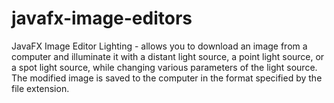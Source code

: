 # javafx-image-editors
JavaFX Image Editor Lighting - allows you to download an image from a computer and illuminate it with a distant light source, a point light source, or a spot light source, while changing various parameters of the light source. The modified image is saved to the computer in the format specified by the file extension.
